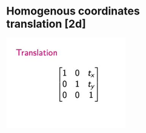 # Homogenous coordinates translation [2d]<br>
<img src=../../../../../media/paste-a97326d1b2f1506f6fde092c3a593666111d1578.jpg>

